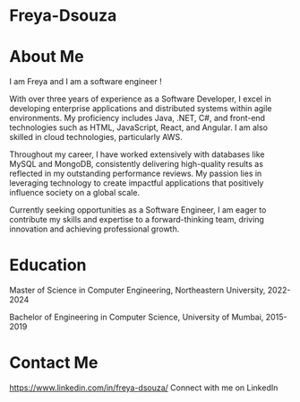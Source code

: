 # Freya-Dsouza

# About Me
I am Freya and I am a software engineer ! 

With over three years of experience as a Software Developer, I excel in developing enterprise applications and distributed systems within agile environments. My proficiency includes Java, .NET, C#, and front-end technologies such as HTML, JavaScript, React, and Angular. I am also skilled in cloud technologies, particularly AWS.

Throughout my career, I have worked extensively with databases like MySQL and MongoDB, consistently delivering high-quality results as reflected in my outstanding performance reviews. My passion lies in leveraging technology to create impactful applications that positively influence society on a global scale.

Currently seeking opportunities as a Software Engineer, I am eager to contribute my skills and expertise to a forward-thinking team, driving innovation and achieving professional growth.

# Education
Master of Science in Computer Engineering, Northeastern University, 2022-2024

Bachelor of Engineering in Computer Science, University of Mumbai, 2015-2019

# Contact Me
https://www.linkedin.com/in/freya-dsouza/
Connect with me on LinkedIn


